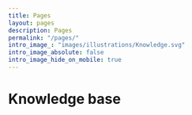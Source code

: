 ```yaml
---
title: Pages
layout: pages
description: Pages
permalink: "/pages/"
intro_image_: "images/illustrations/Knowledge.svg"
intro_image_absolute: false
intro_image_hide_on_mobile: true
---
```


# Knowledge base



